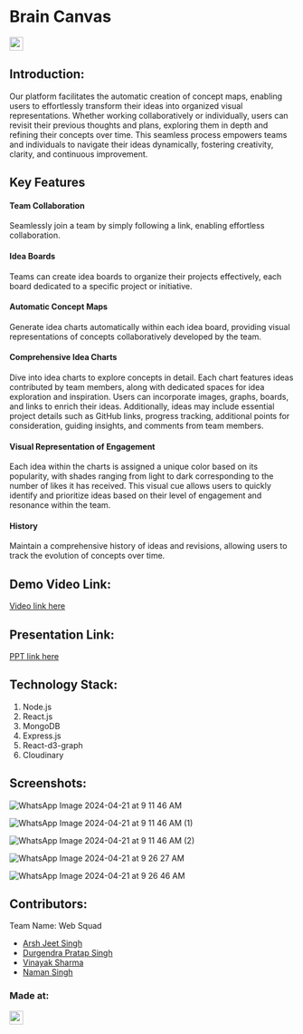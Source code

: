 <h1> Brain Canvas </h1>
<p align="center">
</p>

<a href="https://hack36.com"> <img src="https://i.postimg.cc/FFwvfkGk/built-at-hack36.png" height=24px> </a>


## Introduction:
Our platform facilitates the automatic creation of concept maps, enabling users to effortlessly transform their ideas into organized visual representations. Whether working collaboratively or individually, users can revisit their previous thoughts and plans, exploring them in depth and refining their concepts over time. This seamless process empowers teams and individuals to navigate their ideas dynamically, fostering creativity, clarity, and continuous improvement.

## Key Features

#### Team Collaboration

Seamlessly join a team by simply following a link, enabling effortless collaboration.

#### Idea Boards

Teams can create idea boards to organize their projects effectively, each board dedicated to a specific project or initiative.

#### Automatic Concept Maps

Generate idea charts automatically within each idea board, providing visual representations of concepts collaboratively developed by the team.

#### Comprehensive Idea Charts

Dive into idea charts to explore concepts in detail. Each chart features ideas contributed by team members, along with dedicated spaces for idea exploration and inspiration. Users can incorporate images, graphs, boards, and links to enrich their ideas. Additionally, ideas may include essential project details such as GitHub links, progress tracking, additional points for consideration, guiding insights, and comments from team members.

#### Visual Representation of Engagement

Each idea within the charts is assigned a unique color based on its popularity, with shades ranging from light to dark corresponding to the number of likes it has received. This visual cue allows users to quickly identify and prioritize ideas based on their level of engagement and resonance within the team.

#### History

Maintain a comprehensive history of ideas and revisions, allowing users to track the evolution of concepts over time.


## Demo Video Link:
  <a href="https://drive.google.com/file/d/1fV4wmSwKodPziW4wGu0GlG1n8_3oIWHm/view?usp=sharing"> Video link here </a>
  
## Presentation Link:
  <a href="https://drive.google.com/file/d/1SjW7BIKD4BZbGEBp0eK4JlhBfLhKc4f_/view?usp=sharing"> PPT link here </a>
  
## Technology Stack:
  1) Node.js
  2) React.js
  3) MongoDB
  4) Express.js
  5) React-d3-graph
  6) Cloudinary

## Screenshots: 
  
  ![WhatsApp Image 2024-04-21 at 9 11 46 AM](https://github.com/Arshjeet2003/Brain-Canvas/assets/100153753/875e2812-1420-46d3-a5cf-6f9bba9e0e14)

  ![WhatsApp Image 2024-04-21 at 9 11 46 AM (1)](https://github.com/Arshjeet2003/Brain-Canvas/assets/100153753/21b76bc9-692f-4bf7-83fa-6993c56045fe)

  ![WhatsApp Image 2024-04-21 at 9 11 46 AM (2)](https://github.com/Arshjeet2003/Brain-Canvas/assets/100153753/1f578a31-69da-4e6d-84b8-5ddcffeb8875)

  ![WhatsApp Image 2024-04-21 at 9 26 27 AM](https://github.com/Arshjeet2003/Brain-Canvas/assets/100153753/ed101c65-dcf2-477d-bf3f-997773aed1f0)

  ![WhatsApp Image 2024-04-21 at 9 26 46 AM](https://github.com/Arshjeet2003/Brain-Canvas/assets/100153753/dbb21b79-f825-46e2-b571-0f0398b2e668)

## Contributors:

Team Name: Web Squad

* [Arsh Jeet Singh](https://github.com/Arshjeet2003)
* [Durgendra Pratap Singh](https://github.com/himcoder0)
* [Vinayak Sharma](https://github.com/vinayak-0206)
* [Naman Singh](https://github.com/nmn-singh)


### Made at:
<a href="https://hack36.com"> <img src="https://i.postimg.cc/FFwvfkGk/built-at-hack36.png" height=24px> </a>
